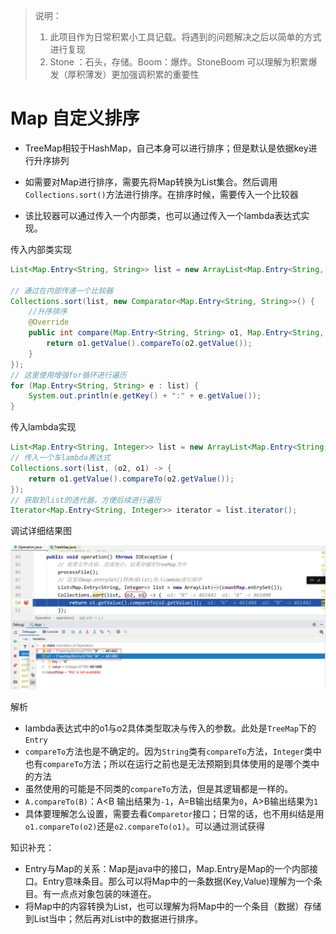 > 说明：
>
> 1. 此项目作为日常积累小工具记载。将遇到的问题解决之后以简单的方式进行复现
> 2. Stone ：石头，存储。Boom：爆炸。StoneBoom 可以理解为积累爆发（厚积薄发）更加强调积累的重要性

# Map 自定义排序

- TreeMap相较于HashMap，自己本身可以进行排序；但是默认是依据key进行升序排列

- 如需要对Map进行排序，需要先将Map转换为List集合。然后调用`Collections.sort()`方法进行排序。在排序时候，需要传入一个比较器
- 该比较器可以通过传入一个内部类，也可以通过传入一个lambda表达式实现。

传入内部类实现

```java
List<Map.Entry<String, String>> list = new ArrayList<Map.Entry<String, String>>(map.entrySet());

// 通过在内部传递一个比较器
Collections.sort(list, new Comparator<Map.Entry<String, String>>() {
    //升序排序
    @Override
    public int compare(Map.Entry<String, String> o1, Map.Entry<String, String> o2) {
        return o1.getValue().compareTo(o2.getValue());
    }
});
// 这里使用增强for循环进行遍历
for (Map.Entry<String, String> e : list) {
    System.out.println(e.getKey() + ":" + e.getValue());
}
```

传入lambda实现

```java
List<Map.Entry<String, Integer>> list = new ArrayList<Map.Entry<String, Integer>>(countMap.entrySet());
// 传入一个车lambda表达式
Collections.sort(list, (o2, o1) -> {
    return o1.getValue().compareTo(o2.getValue());
});
// 获取到list的迭代器，方便后续进行遍历
Iterator<Map.Entry<String, Integer>> iterator = list.iterator();
```

调试详细结果图

![](https://github.com/iswyq/StoneBoom/blob/master/img/Collections%E4%BC%A0%E5%85%A5lambda%E8%B0%83%E8%AF%95.jpg)

解析

- lambda表达式中的o1与o2具体类型取决与传入的参数。此处是`TreeMap`下的`Entry`
- `compareTo`方法也是不确定的。因为`String`类有`compareTo`方法，`Integer`类中也有`compareTo`方法；所以在运行之前也是无法预期到具体使用的是哪个类中的方法
- 虽然使用的可能是不同类的`compareTo`方法，但是其逻辑都是一样的。
- `A.compareTo(B)`：A<B 输出结果为`-1`，A=B输出结果为`0`，A>B输出结果为`1`
- 具体要理解怎么设置，需要去看`Comparetor`接口；日常的话，也不用纠结是用`o1.compareTo(o2)`还是`o2.compareTo(o1)`。可以通过测试获得

知识补充：

- Entry与Map的关系：Map是java中的接口，Map.Entry是Map的一个内部接口。Entry意味条目。那么可以将Map中的一条数据(Key,Value)理解为一个条目。有一点点对象包装的味道在。
- 将Map中的内容转换为List，也可以理解为将Map中的一个条目（数据）存储到List当中；然后再对List中的数据进行排序。
